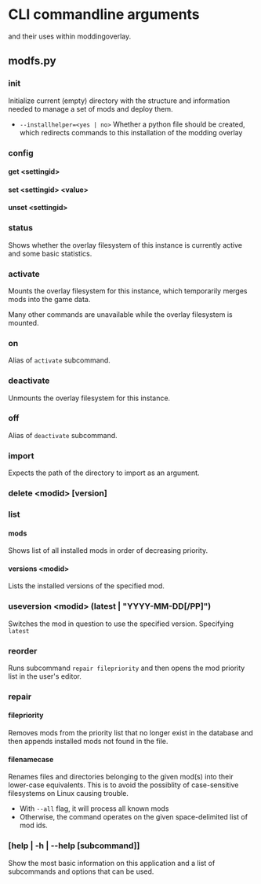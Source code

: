 <!-- 
Copyright 2023 Jonas Tobias Hopusch &lt;git@jotoho.de&gt;
SPDX-License-Identifier: AGPL-3.0-only
-->
# CLI commandline arguments
and their uses within moddingoverlay.

## modfs.py
### init
Initialize current (empty) directory with the structure and information needed to
manage a set of mods and deploy them.

 -  `--installhelper=<yes | no>` Whether a python file should be created,
    which redirects commands to this installation of the modding overlay 

### config
#### get &lt;settingid&gt;
#### set &lt;settingid&gt; &lt;value&gt;
#### unset &lt;settingid&gt;

### status
Shows whether the overlay filesystem of this instance is currently active
and some basic statistics.

### activate
Mounts the overlay filesystem for this instance, 
which temporarily merges mods into the game data. 

Many other commands are unavailable while the overlay filesystem is mounted.

### on

Alias of `activate` subcommand.

### deactivate
Unmounts the overlay filesystem for this instance.

### off
Alias of `deactivate` subcommand.

### import
Expects the path of the directory to import as an argument.

### delete &lt;modid&gt; [version]

### list
#### mods
Shows list of all installed mods in order of decreasing priority.

#### versions &lt;modid&gt;
Lists the installed versions of the specified mod.

### useversion &lt;modid&gt; (latest | "YYYY-MM-DD[/PP]")
Switches the mod in question to use the specified version.
Specifying `latest` 

### reorder
Runs subcommand `repair filepriority` and then opens the mod priority list in the
user's editor.

### repair
#### filepriority
Removes mods from the priority list that no longer exist in the database
and then appends installed mods not found in the file.

#### filenamecase
Renames files and directories belonging to the given mod(s) into their lower-case equivalents.
This is to avoid the possiblity of case-sensitive filesystems on Linux causing trouble.

 - With `--all` flag, it will process all known mods
 - Otherwise, the command operates on the given space-delimited list of mod ids.

### [help | -h | --help [subcommand]]

Show the most basic information on this application
and a list of subcommands and options that can be used.

